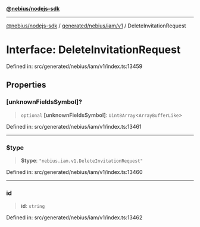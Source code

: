 [**@nebius/nodejs-sdk**](../../../../../README.md)

---

[@nebius/nodejs-sdk](../../../../../README.md) / [generated/nebius/iam/v1](../README.md) / DeleteInvitationRequest

# Interface: DeleteInvitationRequest

Defined in: src/generated/nebius/iam/v1/index.ts:13459

## Properties

### \[unknownFieldsSymbol\]?

> `optional` **\[unknownFieldsSymbol\]**: `Uint8Array`\<`ArrayBufferLike`\>

Defined in: src/generated/nebius/iam/v1/index.ts:13461

---

### $type

> **$type**: `"nebius.iam.v1.DeleteInvitationRequest"`

Defined in: src/generated/nebius/iam/v1/index.ts:13460

---

### id

> **id**: `string`

Defined in: src/generated/nebius/iam/v1/index.ts:13462
